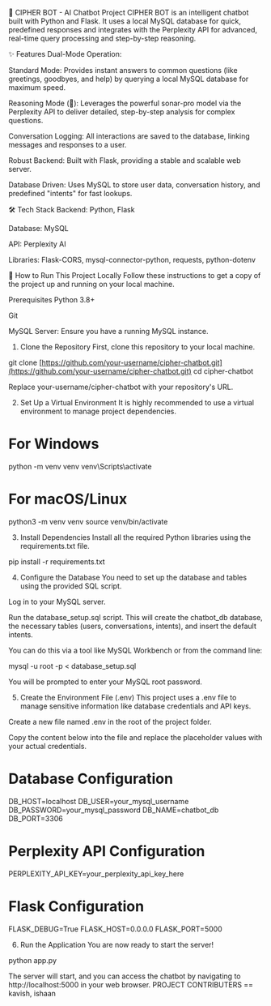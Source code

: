 🤖 CIPHER BOT - AI Chatbot Project
CIPHER BOT is an intelligent chatbot built with Python and Flask. It uses a local MySQL database for quick, predefined responses and integrates with the Perplexity API for advanced, real-time query processing and step-by-step reasoning.

✨ Features
Dual-Mode Operation:

Standard Mode: Provides instant answers to common questions (like greetings, goodbyes, and help) by querying a local MySQL database for maximum speed.

Reasoning Mode (🧠): Leverages the powerful sonar-pro model via the Perplexity API to deliver detailed, step-by-step analysis for complex questions.

Conversation Logging: All interactions are saved to the database, linking messages and responses to a user.

Robust Backend: Built with Flask, providing a stable and scalable web server.

Database Driven: Uses MySQL to store user data, conversation history, and predefined "intents" for fast lookups.

🛠️ Tech Stack
Backend: Python, Flask

Database: MySQL

API: Perplexity AI

Libraries: Flask-CORS, mysql-connector-python, requests, python-dotenv

🚀 How to Run This Project Locally
Follow these instructions to get a copy of the project up and running on your local machine.

Prerequisites
Python 3.8+

Git

MySQL Server: Ensure you have a running MySQL instance.

1. Clone the Repository
First, clone this repository to your local machine.

git clone [https://github.com/your-username/cipher-chatbot.git](https://github.com/your-username/cipher-chatbot.git)
cd cipher-chatbot

Replace your-username/cipher-chatbot with your repository's URL.

2. Set Up a Virtual Environment
It is highly recommended to use a virtual environment to manage project dependencies.

# For Windows
python -m venv venv
venv\Scripts\activate

# For macOS/Linux
python3 -m venv venv
source venv/bin/activate

3. Install Dependencies
Install all the required Python libraries using the requirements.txt file.

pip install -r requirements.txt

4. Configure the Database
You need to set up the database and tables using the provided SQL script.

Log in to your MySQL server.

Run the database_setup.sql script. This will create the chatbot_db database, the necessary tables (users, conversations, intents), and insert the default intents.

You can do this via a tool like MySQL Workbench or from the command line:

mysql -u root -p < database_setup.sql

You will be prompted to enter your MySQL root password.

5. Create the Environment File (.env)
This project uses a .env file to manage sensitive information like database credentials and API keys.

Create a new file named .env in the root of the project folder.

Copy the content below into the file and replace the placeholder values with your actual credentials.

# Database Configuration
DB_HOST=localhost
DB_USER=your_mysql_username
DB_PASSWORD=your_mysql_password
DB_NAME=chatbot_db
DB_PORT=3306

# Perplexity API Configuration
PERPLEXITY_API_KEY=your_perplexity_api_key_here

# Flask Configuration
FLASK_DEBUG=True
FLASK_HOST=0.0.0.0
FLASK_PORT=5000

6. Run the Application
You are now ready to start the server!

python app.py

The server will start, and you can access the chatbot by navigating to http://localhost:5000 in your web browser.
PROJECT CONTRIBUTERS ==  kavish, ishaan
